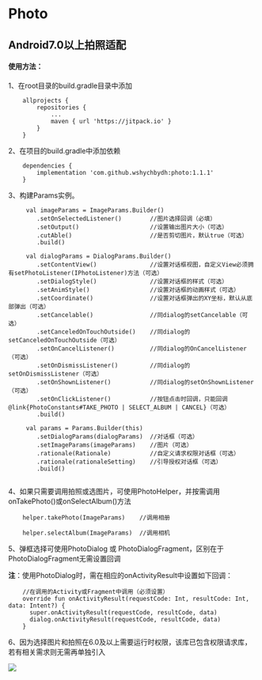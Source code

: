 # Photo
## Android7.0以上拍照适配

#### 使用方法：

1、在root目录的build.gradle目录中添加
```
    allprojects {
        repositories {
            ...
            maven { url 'https://jitpack.io' }
        }
    }
```

2、在项目的build.gradle中添加依赖
```
    dependencies {
        implementation 'com.github.wshychbydh:photo:1.1.1'
    }
```

3、构建Params实例。
```
     val imageParams = ImageParams.Builder()
        .setOnSelectedListener()        //图片选择回调（必填）
        .setOutput()                    //设置输出图片大小（可选）
        .cutAble()                      //是否剪切图片，默认true（可选）
        .build()
         
     val dialogParams = DialogParams.Builder()
        .setContentView()               //设置对话框视图，自定义View必须拥有setPhotoListener(IPhotoListener)方法（可选）
        .setDialogStyle()               //设置对话框的样式（可选）
        .setAnimStyle()                 //设置对话框的动画样式（可选）
        .setCoordinate()                //设置对话框弹出的XY坐标，默认从底部弹出（可选）
        .setCancelable()                //同dialog的setCancelable（可选）
        .setCanceledOnTouchOutside()    //同dialog的setCanceledOnTouchOutside（可选）
        .setOnCancelListener()          //同dialog的OnCancelListener（可选）
        .setOnDismissListener()         //同dialog的setOnDismissListener（可选）
        .setOnShownListener()           //同dialog的setOnShownListener（可选）
        .setOnClickListener()           //按钮点击时回调，只能回调@link{PhotoConstants#TAKE_PHOTO | SELECT_ALBUM | CANCEL}（可选）
        .build()
        
     val params = Params.Builder(this)
        .setDialogParams(dialogParams)  //对话框（可选）
        .setImageParams(imageParams)    //图片（可选）
        .rationale(Rationale)           //自定义请求权限对话框（可选）
        .rationale(rationaleSetting)    //引导授权对话框（可选）
        .build()
     
```

4、如果只需要调用拍照或选图片，可使用PhotoHelper，并按需调用onTakePhoto()或onSelectAlbum()方法
```
    helper.takePhoto(ImageParams)    //调用相册
    
    helper.selectAlbum(ImageParams)  //调用相机
```

5、弹框选择可使用PhotoDialog 或 PhotoDialogFragment，区别在于PhotoDialogFragment无需设置回调

**注**：使用PhotoDialog时，需在相应的onActivityResult中设置如下回调：
```
    //在调用的Activity或Fragment中调用（必须设置）
    override fun onActivityResult(requestCode: Int, resultCode: Int, data: Intent?) {
      super.onActivityResult(requestCode, resultCode, data)
      dialog.onActivityResult(requestCode, resultCode, data)
    }
```

6、因为选择图片和拍照在6.0及以上需要运行时权限，该库已包含权限请求库，若有相关需求则无需再单独引入

[![](https://jitpack.io/v/wshychbydh/Photo.svg)](https://jitpack.io/#wshychbydh/Photo)
